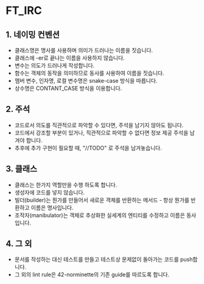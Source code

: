 # FT_IRC

## 1. 네이밍 컨벤션
- 클래스명은 명사를 사용하며 의미가 드러나는 이름을 짓습니다.
- 클래스에 -er로 끝나는 이름을 사용하지 않습니다.
- 변수는 의도가 드러나게 작성합니다.
- 함수는 객체의 동작을 의미하므로 동사를 사용하여 이름을 짓습니다.
- 멤버 변수, 인자명, 로컬 변수명은 snake-case 방식을 따릅니다.
- 상수명은 CONTANT_CASE 방식을 이용합니다.

## 2. 주석
- 코드로서 의도를 직관적으로 파악할 수 있다면, 주석을 남기지 않아도 됩니다.
- 코드에서 강조할 부분이 있거나, 직관적으로 파악할 수 없다면 정보 제공 주석을 남겨야 합니다.
- 추후에 추가 구현이 필요할 때, "//TODO" 로 주석을 남겨놓습니다.

## 3. 클래스
- 클래스는 한가지 역할만을 수행 하도록 합니다.
- 생성자에 코드를 넣지 않습니다.
- 빌더(builder)는 뭔가를 만들어서 새로운 객체를 반환하는 메서드 - 항상 뭔가를 반환하고 이름은 명사입니다.
- 조작자(manibulator)는 객체로 추상화한 실세계의 엔티티를 수정하고 이름은 동사입니다.

## 4. 그 외
- 문서를 작성하는 대신 테스트를 만들고 테스트상 문제없이 돌아가는 코드를 push합니다.
- 그 외의 lint rule은 42-norminette의 기존 guide를 따르도록 합니다.
